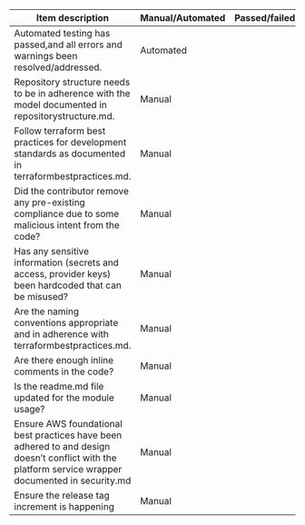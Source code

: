 | Item description| Manual/Automated | Passed/failed|
| --------------- | ---------------- |--------------|
| Automated testing has passed,and all errors and warnings been resolved/addressed.      | Automated       |
| Repository structure needs to be in adherence with the model documented in repositorystructure.md.   | Manual       |
| Follow terraform best practices for development standards as documented in terraformbestpractices.md.       |Manual         |
| Did the contributor remove any pre-existing compliance due to some malicious intent from the code?           |Manual         |
| Has any sensitive information (secrets and access, provider keys) been hardcoded that can be misused?       |Manual         |
| Are the naming conventions appropriate and in adherence with terraformbestpractices.md.                     |Manual         |
| Are there enough inline comments in the code?                                                               |Manual         |
| Is the readme.md file updated for the module usage?                                                         |Manual         |
| Ensure AWS foundational best practices have been adhered to and design doesn’t conflict with the platform service wrapper documented in security.md     |Manual      |
| Ensure the release tag increment is happening | Manual |   
